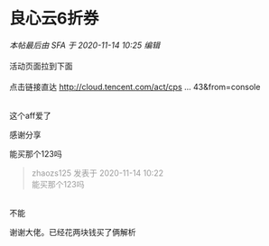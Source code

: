 # 良心云6折券


<i class="pstatus"> 本帖最后由 SFA 于 2020-11-14 10:25 编辑 </i><br />
<br />
活动页面拉到下面 <br />
<br />
点击链接直达 <a href="http://cloud.tencent.com/act/cps/redirect?redirect=1074&amp;cps_key=cd492a24f1b12f9c8d2bba136e585243&amp;from=console" target="_blank">http://cloud.tencent.com/act/cps ... 43&amp;from=console</a><br />
<br />
<img id="aimg_YwcIt" onclick="zoom(this, this.src, 0, 0, 0)" class="zoom" src="https://www.z4a.net/images/2020/11/14/Snipaste_2020-11-14_09-54-17.png" onmouseover="img_onmouseoverfunc(this)" onload="thumbImg(this)" border="0" alt="" /><img id="aimg_C9jaq" onclick="zoom(this, this.src, 0, 0, 0)" class="zoom" src="https://cdn.jsdelivr.net/gh/hishis/forum-master/public/images/patch.gif" onmouseover="img_onmouseoverfunc(this)" onload="thumbImg(this)" border="0" alt="" />

这个aff爱了

感谢分享

能买那个123吗

<div class="quote"><blockquote><font color="#999999">zhaozs125 发表于 2020-11-14 10:22</font><br />
<font color="#999999">能买那个123吗</font></blockquote></div><br />
不能

谢谢大佬。已经花两块钱买了俩解析
